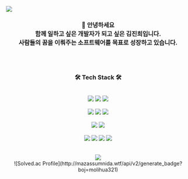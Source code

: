 <img src="https://capsule-render.vercel.app/api?type=waving&color=auto&height=200&section=header&text=robot&nbsp;diary&fontSize=90" />

<div align="center">
 <h3> 👋 안녕하세요 <br> 
  함께 일하고 싶은 개발자가 되고 싶은 김진희입니다. <br> 
  사람들의 꿈을 이뤄주는 소프트웨어를 목표로 성장하고 있습니다.
 </h3>
</div>

<br/>
<br/>

<div align=center> <h3> 🛠️ Tech Stack 🛠️ </h3> </div>
<br/> 
<div align=center>
 <img src="https://img.shields.io/badge/AndroidStudio-3DDC84?style=flat&logo=AndroidStudio&logoColor=white"/>
 <img src="https://img.shields.io/badge/Kotlin-7F52FF?style=flat&logo=Kotlin&logoColor=white"/>
 <img src="https://img.shields.io/badge/Java-007396?style=flat&logo=Conda-Forge&logoColor=white" /></div>
 <br/> 
<div align=center>
 <img src="https://img.shields.io/badge/IntelliJ-000000?style=flat&logo=intellijidea&logoColor=white">
 <img src="https://img.shields.io/badge/Spring-6DB33F?style=flat&logo=spring&logoColor=white">
 <img src="https://img.shields.io/badge/Springboot-6DB33F?style=flat&logo=springboot&logoColor=white">
</div>
<br/> 
<div align=center>
 <img src="https://img.shields.io/badge/Django-092E20?style=flat-square&logo=django&logoColor=white"/>
 <img src="https://img.shields.io/badge/Python-3776AB?style=flat-square&logo=python&logoColor=white"/> 
</div>
<br> 
<div align=center>
 <img src="https://img.shields.io/badge/Vue.js-4FC08D?style=flat-square&logo=Vue.js&logoColor=white"/>
 <img src="https://img.shields.io/badge/Javascript-F7DF1E?style=flat-square&logo=JavaScript&logoColor=white"/>
 <img src="https://img.shields.io/badge/HTML5-E34F26?style=flat-square&logo=HTML5&logoColor=white"/>
 <img src="https://img.shields.io/badge/CSS3-1572B6?style=flat-square&logo=CSS3&logoColor=white"/>
</div>
<br/> 
<br/> 
<div align=center>
 <img src="https://github-readme-stats.vercel.app/api/top-langs/?username=robotdiary&layout=compact">
</div>
<div align=center>
 ![Solved.ac Profile](http://mazassumnida.wtf/api/v2/generate_badge?boj=molihua321)
</div>

<!--
**robotdiary/robotdiary** is a ✨ _special_ ✨ repository because its `README.md` (this file) appears on your GitHub profile.

Here are some ideas to get you started:

- 🔭 I’m currently working on ...
- 🌱 I’m currently learning ...
- 👯 I’m looking to collaborate on ...
- 🤔 I’m looking for help with ...
- 💬 Ask me about ...
- 📫 How to reach me: ...
- 😄 Pronouns: ...
- ⚡ Fun fact: ...
-->

